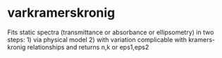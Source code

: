 # varkramerskronig
Fits static spectra (transmittance or absorbance or ellipsometry) in two steps: 1) via physical model 2) with variation complicable with kramers-kronig relationships and returns n,k or eps1,eps2
